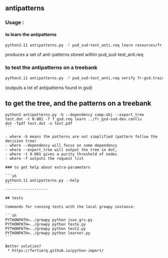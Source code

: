 ## antipatterns

### Usage : 

#### to learn the antipatterns

```sh
python3.11 antipatterns.py -f pud_sud-test_anti.req learn resources/fr_pud-sud-test.conllu
```

produces a set of anti-patterns stored within pud_sud-test_anti.req

### to test the antipatterns on a treebank

```sh
python3.11 antipatterns.py -f pud_sud-test_anti.req verify fr-gsd.train.conllu
```

(outputs a lot of antipatterns found in gsd)


## to get the tree, and the patterns on a treebank

````
python3 antipatterns.py -b --dependency comp:obj --export_tree test.dot -t 0.001 -f f_gsd.req learn ../fr_gsd-sud-dev.conllu
dot -Tpdf test.dot -o test.pdf
```

- where -b means the patterns are not simplified (pattern follow the decision tree)
- where --dependency will focus on some dependency
- where --export_tree will output the tree in dot,
- where -t 0.001 gives a purity threshold of nodes
- where -f outputs the request list

### to get help about extra-parameters

```sh
python3.11 antipatterns.py --help
```
-------------------

## tests

Commands for running tests with the local grewpy instance:

```sh
PYTHONPATH=../grewpy python json_grs.py
PYTHONPATH=../grewpy python teste.py
PYTHONPATH=../grewpy python test2.py
PYTHONPATH=../grewpy python learner.py
```

Better solution?
 * https://fortierq.github.io/python-import/
